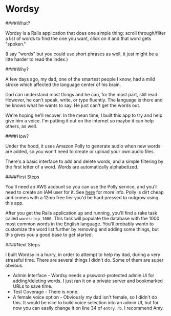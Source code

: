 Wordsy
====

####What?

Wordsy is a Rails application that does one simple thing: scroll through/filter a list of words to find the one you want, click on it and that word gets "spoken."

(I say "words" but you could use short phrases as well, it just might be a litte harder to read the index.)

####Why?

A few days ago, my dad, one of the smartest people I know, had a mild stroke which affected the language center of his brain. 

Dad can understand most things and he can, for the most part, still read. However, he can't speak, write, or type fluently. The language is there and he knows what he wants to say. He just can't get the words out.

We're hoping he'll recover. In the mean time, I built this app to try and help give him a voice. I'm putting it out on the internet so maybe it can help others, as well.

####How?

Under the hood, it uses Amazon Polly to generate audio when new words are added, so you won't need to create or upload your own audio files. 

There's a basic interface to add and delete words, and a simple filtering by the first letter of a word. Words are automatically alphabetized.

####First Steps

You'll need an AWS account so you can use the Polly service, and you'll need to create an IAM user for it. See [here](http://docs.aws.amazon.com/polly/latest/dg/getting-started.html) for more info. Polly is dirt cheap and comes with a 12mo free tier you'd be hard pressed to outgrow using this app.

After you get the Rails application up and running, you'll find a rake task called `words:top_1000`. This task will populate the database with the 1000 most common words in the English language. You'll probably wantn to customize the word list further by removing and adding some things, but this gives you a good base to get started.

####Next Steps

I built Wordsy in a hurry, in order to attempt to help my dad, during a very stressful time. There are several things I didn't do. Some of them are super obvious.

* Admin Interface - Wordsy needs a pssword-protected admin Ui for adding/deleting words. I just ran it on a private server and bookmarked URLs to save time.
* Test Coverage - There is none.
* A female voice option - Obviously my dad isn't female, so I didn't do this. It would be nice to build voice selection into an admin UI, but for now you can easily change it on line 34 of `entry.rb`. I recommend Amy.
